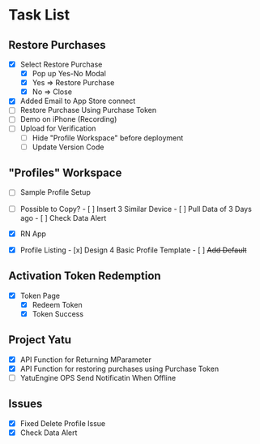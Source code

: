# Task List

## Restore Purchases

- [x] Select Restore Purchase
  - [x] Pop up Yes-No Modal
  - [x] Yes => Restore Purchase
  - [x] No => Close
- [x] Added Email to App Store connect
- [ ] Restore Purchase Using Purchase Token
- [ ] Demo on iPhone (Recording)
- [ ] Upload for Verification
  - [ ] Hide "Profile Workspace" before deployment
  - [ ] Update Version Code

## "Profiles" Workspace

- [ ]  Sample Profile Setup
  - [ ]  Possible to Copy?
    - [ ]  Insert 3 Similar Device
    - [ ]  Pull Data of 3 Days ago
    - [ ]  Check Data Alert

- [x]  RN App
  - [x]  Profile Listing
    - [x]  Design 4 Basic Profile Template
    - [ ]  ~~Add Default~~

## Activation Token Redemption

- [x] Token Page
  - [x] Redeem Token
  - [x] Token Success

## Project Yatu

- [x] API Function for Returning MParameter
- [x] API Function for restoring purchases using Purchase Token
- [ ] YatuEngine OPS Send Notificatin When Offline

## Issues

- [x] Fixed Delete Profile Issue
- [x] Check Data Alert
